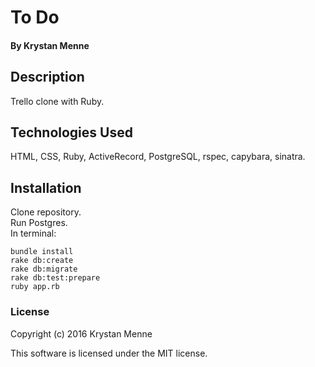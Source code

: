 # To Do

#### By Krystan Menne

## Description
Trello clone with Ruby.

## Technologies Used
HTML, CSS, Ruby, ActiveRecord, PostgreSQL, rspec, capybara, sinatra.

## Installation
Clone repository.  
Run Postgres.  
In terminal:

```
bundle install  
rake db:create
rake db:migrate  
rake db:test:prepare
ruby app.rb
```

### License

Copyright (c) 2016 Krystan Menne

This software is licensed under the MIT license.
